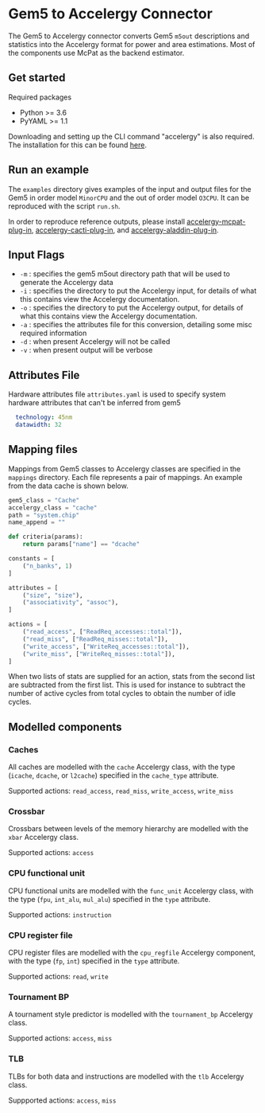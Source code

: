 # Gem5 to Accelergy Connector
The Gem5 to Accelergy connector converts Gem5 `m5out` descriptions and statistics into the Accelergy format for power
and area estimations. Most of the components use McPat as the backend estimator.

## Get started
Required packages

- Python >= 3.6
- PyYAML >= 1.1

Downloading and setting up the CLI command "accelergy" is also required. The installation for this can be found [here](https://github.com/Accelergy-Project/accelergy).

## Run an example
The `examples` directory gives examples of the input and output files for the Gem5 in order model `MinorCPU` and the out
of order model `O3CPU`. It can be reproduced with the script `run.sh`.

In order to reproduce reference outputs, please install
[accelergy-mcpat-plug-in](https://github.com/Accelergy-Project/accelergy-mcpat-plug-in),
[accelergy-cacti-plug-in](https://github.com/Accelergy-Project/accelergy-cacti-plug-in), and
[accelergy-aladdin-plug-in](https://github.com/Accelergy-Project/accelergy-aladdin-plug-in).

## Input Flags
- ```-m``` : specifies the gem5 m5out directory path that will be used to generate the Accelergy data
- ```-i``` : specifies the directory to put the Accelergy input, for details of what this contains view the Accelergy documentation.
- ```-o``` : specifies the directory to put the Accelergy output, for details of what this contains view the Accelergy documentation.
- ```-a``` : specifies the attributes file for this conversion, detailing some misc required information
- ```-d``` : when present Accelergy will not be called
- ```-v``` : when present output will be verbose 

## Attributes File
Hardware attributes file `attributes.yaml` is used to specify system hardware attributes that can't be inferred from gem5
   
```yaml
  technology: 45nm
  datawidth: 32
```
    
## Mapping files
Mappings from Gem5 classes to Accelergy classes are specified in the `mappings` directory. Each file represents a pair
of mappings. An example from the data cache is shown below.

```python
gem5_class = "Cache"
accelergy_class = "cache"
path = "system.chip"
name_append = ""

def criteria(params):
    return params["name"] == "dcache"

constants = [
    ("n_banks", 1)
]

attributes = [
    ("size", "size"),
    ("associativity", "assoc"),
]

actions = [
    ("read_access", ["ReadReq_accesses::total"]),
    ("read_miss", ["ReadReq_misses::total"]),
    ("write_access", ["WriteReq_accesses::total"]),
    ("write_miss", ["WriteReq_misses::total"]),
]
```

When two lists of stats are supplied for an action, stats from the second list are subtracted from the first list. This
is used for instance to subtract the number of active cycles from total cycles to obtain the number of idle cycles.

## Modelled components
### Caches
All caches are modelled with the `cache` Accelergy class, with the type (`icache`, `dcache`, or `l2cache`) specified in
the `cache_type` attribute.

Supported actions: `read_access`, `read_miss`, `write_access`, `write_miss`

### Crossbar
Crossbars between levels of the memory hierarchy are modelled with the `xbar` Accelergy class.

Supported actions: `access`

### CPU functional unit
CPU functional units are modelled with the `func_unit` Accelergy class, with the type (`fpu`, `int_alu`, `mul_alu`)
specified in the `type` attribute.

Supported actions: `instruction`

### CPU register file
CPU register files are modelled with the `cpu_regfile` Accelergy component, with the type (`fp`, `int`) specified in the
`type` attribute.

Supported actions: `read`, `write`

### Tournament BP
A tournament style predictor is modelled with the `tournament_bp` Accelergy class.

Supported actions: `access`, `miss`

### TLB
TLBs for both data and instructions are modelled with the `tlb` Accelergy class.

Suppported actions: `access`, `miss`